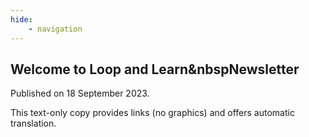 ```yaml
---
hide:
    - navigation
---
```


## Welcome to&nbsp;<span translate="no">Loop and Learn</span>&nbspNewsletter

Published on 18 September 2023.

This text-only copy provides links (no graphics) and offers automatic translation.



